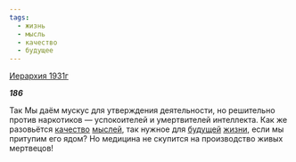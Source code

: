 ```yaml
---
tags:
  - жизнь
  - мысль
  - качество
  - будущее
---
```

[Иерархия 1931г](https://127.0.0.1:4002/agni/1931)

___186___

Так Мы даём мускус для утверждения деятельности, но решительно против наркотиков — успокоителей и умертвителей интеллекта. Как же разовьётся [качество](../../../tags/#качество) [мыслей](../../../tags/#мысль), так нужное для [будущей](../../../tags/#будущее) [жизни](../../../tags/#жизнь), если мы притупим его ядом? Но медицина не скупится на производство живых мертвецов!   

